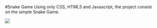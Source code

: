 #Snake Game
Using only CSS, HTML5 and Javascript, the project consist on the simple Snake Game.

![](https://i0.wp.com/tilcode.blog/wp-content/uploads/2019/04/Screen-Shot-2019-04-28-at-17.51.16.png?resize=998%2C574&ssl=1)
